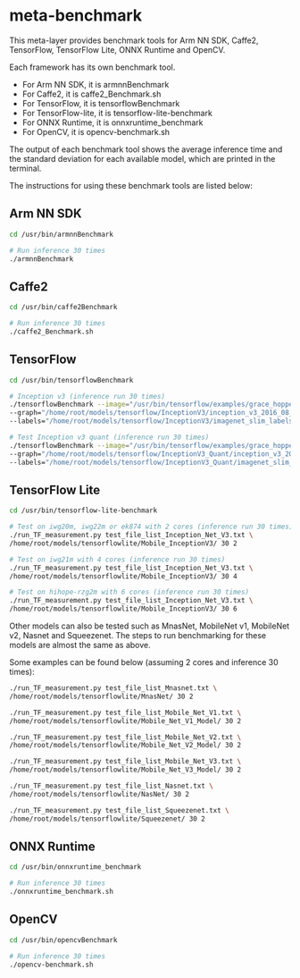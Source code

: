 # meta-benchmark

This meta-layer provides benchmark tools for Arm NN SDK, Caffe2, TensorFlow,
TensorFlow Lite, ONNX Runtime and OpenCV.

Each framework has its own benchmark tool.

* For Arm NN SDK, it is armnnBenchmark
* For Caffe2, it is caffe2_Benchmark.sh
* For TensorFlow, it is tensorflowBenchmark
* For TensorFlow-lite, it is tensorflow-lite-benchmark
* For ONNX Runtime, it is onnxruntime_benchmark
* For OpenCV, it is opencv-benchmark.sh

The output of each benchmark tool shows the average inference time and the
standard deviation for each available model, which are printed in the terminal.

The instructions for using these benchmark tools are listed below:

## Arm NN SDK
```bash
cd /usr/bin/armnnBenchmark

# Run inference 30 times
./armnnBenchmark
```

## Caffe2
```bash
cd /usr/bin/caffe2Benchmark

# Run inference 30 times
./caffe2_Benchmark.sh
```

## TensorFlow
```bash
cd /usr/bin/tensorflowBenchmark

# Inception v3 (inference run 30 times)
./tensorflowBenchmark --image="/usr/bin/tensorflow/examples/grace_hopper.jpg" \
--graph="/home/root/models/tensorflow/InceptionV3/inception_v3_2016_08_28_frozen.pb" \
--labels="/home/root/models/tensorflow/InceptionV3/imagenet_slim_labels.txt"

# Test Inception v3 quant (inference run 30 times)
./tensorflowBenchmark --image="/usr/bin/tensorflow/examples/grace_hopper.jpg" \
--graph="/home/root/models/tensorflow/InceptionV3_Quant/inception_v3_2016_08_28_frozen_Quant.pb" \
--labels="/home/root/models/tensorflow/InceptionV3_Quant/imagenet_slim_labels.txt"
```

## TensorFlow Lite
```bash
cd /usr/bin/tensorflow-lite-benchmark

# Test on iwg20m, iwg22m or ek874 with 2 cores (inference run 30 times)
./run_TF_measurement.py test_file_list_Inception_Net_V3.txt \
/home/root/models/tensorflowlite/Mobile_InceptionV3/ 30 2

# Test on iwg21m with 4 cores (inference run 30 times)
./run_TF_measurement.py test_file_list_Inception_Net_V3.txt \
/home/root/models/tensorflowlite/Mobile_InceptionV3/ 30 4

# Test on hihope-rzg2m with 6 cores (inference run 30 times)
./run_TF_measurement.py test_file_list_Inception_Net_V3.txt \
/home/root/models/tensorflowlite/Mobile_InceptionV3/ 30 6
```

Other models can also be tested such as MnasNet, MobileNet v1, MobileNet v2,
Nasnet and Squeezenet. The steps to run benchmarking for these models are almost
the same as above.

Some examples can be found below (assuming 2 cores and inference 30 times):

```bash
./run_TF_measurement.py test_file_list_Mnasnet.txt \
/home/root/models/tensorflowlite/MnasNet/ 30 2

./run_TF_measurement.py test_file_list_Mobile_Net_V1.txt \
/home/root/models/tensorflowlite/Mobile_Net_V1_Model/ 30 2

./run_TF_measurement.py test_file_list_Mobile_Net_V2.txt \
/home/root/models/tensorflowlite/Mobile_Net_V2_Model/ 30 2

./run_TF_measurement.py test_file_list_Mobile_Net_V3.txt \
/home/root/models/tensorflowlite/Mobile_Net_V3_Model/ 30 2

./run_TF_measurement.py test_file_list_Nasnet.txt \
/home/root/models/tensorflowlite/NasNet/ 30 2

./run_TF_measurement.py test_file_list_Squeezenet.txt \
/home/root/models/tensorflowlite/Squeezenet/ 30 2
```

## ONNX Runtime
```bash
cd /usr/bin/onnxruntime_benchmark

# Run inference 30 times
./onnxruntime_benchmark.sh
```

## OpenCV
```bash
cd /usr/bin/opencvBenchmark

# Run inference 30 times
./opencv-benchmark.sh
```
